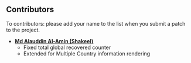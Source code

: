 Contributors
-------------------------------------

To contributors: please add your name to the list when you submit a patch to the project.

* **[Md Alauddin Al-Amin (Shakeel)](https://github.com/alaminshakeel)**
   * Fixed total global recovered counter
   * Extended for Multiple Country information rendering
